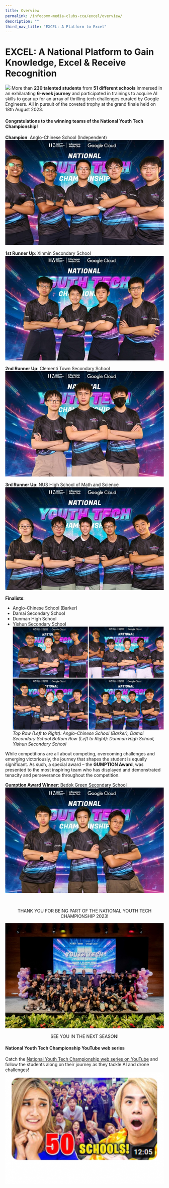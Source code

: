 ```yaml
---
title: Overview
permalink: /infocomm-media-clubs-cca/excel/overview/
description: ""
third_nav_title: "EXCEL: A Platform to Excel"
---
```

# EXCEL: A National Platform to Gain Knowledge, Excel &amp; Receive Recognition


![](/images/NYTC2023/nytc%20web%20banner.png)
More than **230 talented students** from **51 different schools** immersed in an exhilarating **6-week journey** and participated in trainings to acquire AI skills to gear up for an array of thrilling tech challenges curated by Google Engineers. All in pursuit of the coveted trophy at the grand finale held on 18th August 2023.

#### **Congratulations to the winning teams of the National Youth Tech Championship!**


**Champion**: Anglo-Chinese School (Independent)
![](/images/NYTC2023/champion%20-%20anglo-chinese%20school%20(independent).jpg)

**1st Runner Up**: Xinmin Secondary School
![](/images/NYTC2023/1st%20runner%20up%20-%20xinmin%20secondary%20school.jpg)

**2nd Runner Up**: Clementi Town Secondary School
![](/images/NYTC2023/2nd%20runner%20up%20-%20clementi%20town%20secondary%20school.jpg)

**3rd Runner Up**: NUS High School of Math and Science
![](/images/NYTC2023/3rd%20runner%20up-%20nus%20high%20school%20of%20math%20and%20science.jpg)

**Finalists**: 
* Anglo-Chinese School (Barker)
* Damai Secondary School
* Dunman High School
* Yishun Secondary School
![](/images/NYTC2023/finalist%20x%204.png)
*Top Row (Left to Right): Anglo-Chinese School (Barker), Damai Secondary School
Bottom Row (Left to Right): Dunman High School, Yishun Secondary School*

While competitions are all about competing, overcoming challenges and emerging victoriously, the journey that shapes the student is equally significant. As such, a special award – the **GUMPTION Award**, was presented to the most inspiring team who has displayed and demonstrated tenacity and perseverance throughout the competition.

**Gumption Award Winner**: Bedok Green Secondary School
![](/images/NYTC2023/gumption%20award%20winner%20-%20bedok%20green%20secondary%20school.jpg)

<br>

<center>
  <p> THANK YOU FOR BEING PART OF THE NATIONAL YOUTH TECH CHAMPIONSHIP 2023!</p>
</center>

![](/images/NYTC2023/thank%20you%20for%20being%20part%20of%20the%20national%20youth%20tech%20championship%202023!.jpg)

<center>
  <p> SEE YOU IN THE NEXT SEASON!</p>
</center>

#### **National Youth Tech Championship YouTube web series**

Catch the [National Youth Tech Championship web series on YouTube](https://www.youtube.com/playlist?list=PLctna5nnXQyPiplW_Sf4Bp8KPbtYky4aR) and follow the students along on their journey as they tackle AI and drone challenges!
![](/images/NYTC2023/youtube%20web%20series%20new.png)